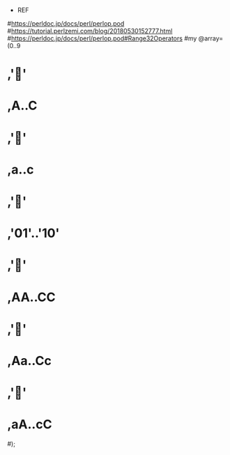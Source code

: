 - REF



#https://perldoc.jp/docs/perl/perlop.pod
#https://tutorial.perlzemi.com/blog/20180530152777.html
#https://perldoc.jp/docs/perl/perlop.pod#Range32Operators
#my @array=(0..9
#  ,'💩'
#  ,A..C
#  ,'💩'
#  ,a..c
#  ,'💩'
#  ,'01'..'10'
#  ,'💩'
#  ,AA..CC
#  ,'💩'
#  ,Aa..Cc
#  ,'💩'
#  ,aA..cC
#);
